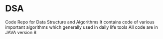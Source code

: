 # DSA
Code Repo for Data Structure and Algorithms 
It contains code of various important algorithms which generally used in daily life tools 
All code are in JAVA version 8
